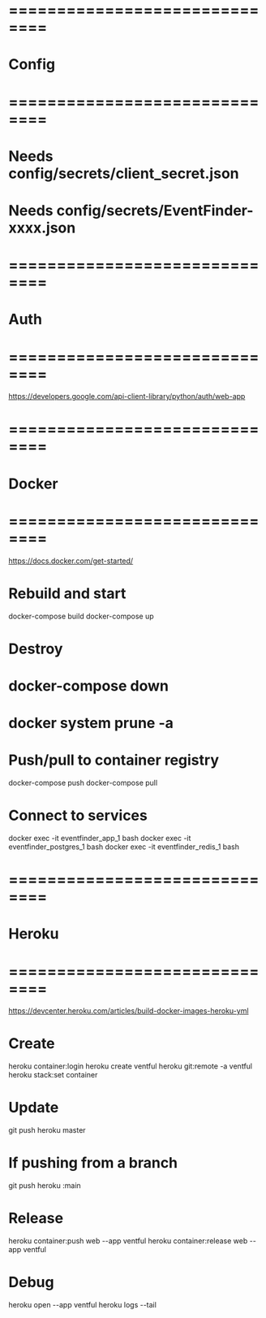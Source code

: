 # ============================== #
# Config                         #
# ============================== #
# Needs config/secrets/client_secret.json
# Needs config/secrets/EventFinder-xxxx.json

# ============================== #
# Auth                           #
# ============================== #
https://developers.google.com/api-client-library/python/auth/web-app

# ============================== #
# Docker                         #
# ============================== #
https://docs.docker.com/get-started/

# Rebuild and start
docker-compose build
docker-compose up

# Destroy
# docker-compose down
# docker system prune -a

# Push/pull to container registry
docker-compose push
docker-compose pull

# Connect to services
docker exec -it eventfinder_app_1 bash
docker exec -it eventfinder_postgres_1 bash
docker exec -it eventfinder_redis_1 bash

# ============================== #
# Heroku                         #
# ============================== #
https://devcenter.heroku.com/articles/build-docker-images-heroku-yml

# Create
heroku container:login
heroku create ventful
heroku git:remote -a ventful
heroku stack:set container

# Update
git push heroku master
# If pushing from a branch
git push heroku <branchname>:main

# Release
heroku container:push web --app ventful
heroku container:release web --app ventful

# Debug
heroku open --app ventful
heroku logs --tail